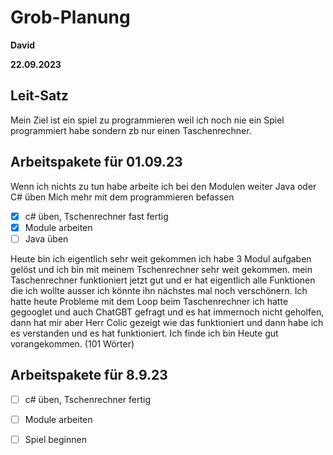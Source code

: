 # Grob-Planung

 **David**

**22.09.2023**

## Leit-Satz

 Mein Ziel ist ein spiel zu programmieren weil ich noch nie ein Spiel programmiert habe sondern zb nur einen Taschenrechner.

## Arbeitspakete für 01.09.23

 Wenn ich nichts zu tun habe arbeite ich bei den Modulen weiter
   Java oder C# üben
   Mich mehr mit dem programmieren befassen


- [x] c# üben, Tschenrechner fast fertig
- [x] Module arbeiten
- [ ] Java üben

 Heute bin ich eigentlich sehr weit gekommen ich habe 3 Modul aufgaben gelöst und ich bin mit meinem Tschenrechner sehr weit gekommen. mein Taschenrechner funktioniert jetzt gut und er hat eigentlich alle Funktionen die ich wollte ausser ich könnte ihn nächstes mal noch verschönern. Ich hatte heute Probleme mit dem Loop beim Taschenrechner ich hatte gegooglet und auch ChatGBT gefragt und es hat immernoch nicht geholfen, dann hat mir aber Herr Colic gezeigt wie das funktioniert und dann habe ich es verstanden und es hat funktioniert. Ich finde ich bin Heute gut vorangekommen. (101 Wörter)

## Arbeitspakete für 8.9.23

- [ ] c# üben, Tschenrechner fertig
- [ ] Module arbeiten
- [ ] Spiel beginnen

